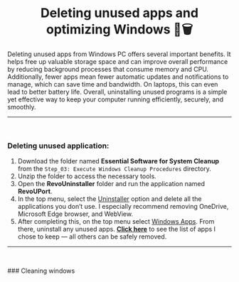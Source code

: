 <h1 align="center">Deleting unused apps and optimizing Windows 🧹🗑️</h1>

Deleting unused apps from  Windows PC offers several important benefits. It helps free up valuable storage space and can improve overall performance by reducing background processes that consume memory and CPU. 
Additionally, fewer apps mean fewer automatic updates and notifications to manage, which can save time and bandwidth. On laptops, this can even lead to better battery life. Overall, uninstalling unused programs is a simple yet effective way to keep your computer running efficiently, securely, and smoothly.

---
<p>&nbsp;</p>

### Deleting unused application:
1. Download the folder named **Essential Software for System Cleanup** from the `Step_03: Execute Windows Cleanup Procedures` directory.
2. Unzip the folder to access the necessary tools.
3. Open the **RevoUninstaller** folder and run the application named **RevoUPort**.
3. In the top menu, select the [Uninstaller](Images/1.png) option and delete all the applications you don’t use. I especially recommend removing OneDrive, Microsoft Edge browser, and WebView.
4. After completing this, on the top menu select [Windows Apps](Images/2.png). From there, uninstall any unused apps. [**Click here**](Images/3.png) to see the list of apps I chose to keep — all others can be safely removed.







---
<p>&nbsp;</p>
### Cleaning windows

